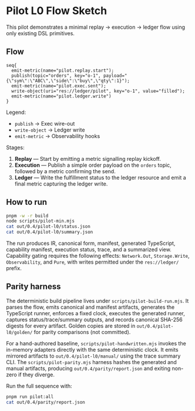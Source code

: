 # Pilot L0 Flow Sketch

This pilot demonstrates a minimal replay → execution → ledger flow using only existing DSL primitives.

## Flow

```
seq{
  emit-metric(name="pilot.replay.start");
  publish(topic="orders", key="o-1", payload="{\"sym\":\"ABC\",\"side\":\"buy\",\"qty\":1}");
  emit-metric(name="pilot.exec.sent");
  write-object(uri="res://ledger/pilot", key="o-1", value="filled");
  emit-metric(name="pilot.ledger.write")
}
```

Legend:

- `publish` → Exec wire-out
- `write-object` → Ledger write
- `emit-metric` → Observability hooks

Stages:

1. **Replay** — Start by emitting a metric signalling replay kickoff.
2. **Execution** — Publish a simple order payload on the `orders` topic, followed by a metric confirming the send.
3. **Ledger** — Write the fulfillment status to the ledger resource and emit a final metric capturing the ledger write.

## How to run

```sh
pnpm -w -r build
node scripts/pilot-min.mjs
cat out/0.4/pilot-l0/status.json
cat out/0.4/pilot-l0/summary.json
```

The run produces IR, canonical form, manifest, generated TypeScript, capability manifest, execution status, trace, and a summarized view. Capability gating requires the following effects: `Network.Out`, `Storage.Write`, `Observability`, and `Pure`, with writes permitted under the `res://ledger/` prefix.

## Parity harness

The deterministic build pipeline lives under `scripts/pilot-build-run.mjs`. It parses the flow, emits canonical and manifest artifacts, generates the TypeScript runner, enforces a fixed clock, executes the generated runner, captures status/trace/summary outputs, and records canonical SHA-256 digests for every artifact. Golden copies are stored in `out/0.4/pilot-l0/golden/` for parity comparisons (not committed).

For a hand-authored baseline, `scripts/pilot-handwritten.mjs` invokes the in-memory adapters directly with the same deterministic clock. It emits mirrored artifacts to `out/0.4/pilot-l0/manual/` using the trace summary CLI. The `scripts/pilot-parity.mjs` harness hashes the generated and manual artifacts, producing `out/0.4/parity/report.json` and exiting non-zero if they diverge.

Run the full sequence with:

```sh
pnpm run pilot:all
cat out/0.4/parity/report.json
```
